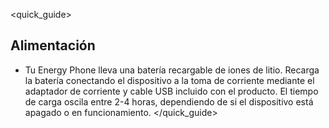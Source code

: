 <quick_guide>
## Alimentación

* Tu Energy Phone lleva una batería recargable de iones de litio. Recarga la batería conectando el dispositivo a la toma de corriente mediante el adaptador de corriente y cable USB incluido con el producto. El tiempo de carga oscila entre 2-4 horas, dependiendo de si el dispositivo está apagado o en funcionamiento. 
</quick_guide>
